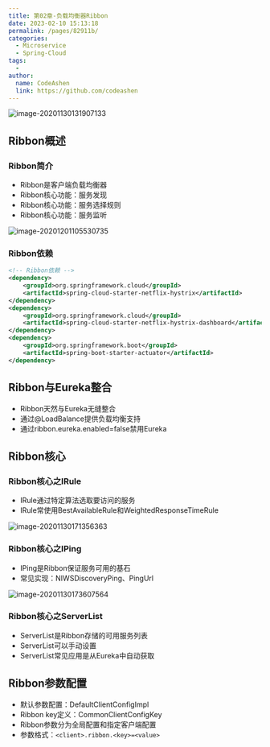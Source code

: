 ```yaml
---
title: 第02章-负载均衡器Ribbon
date: 2023-02-10 15:13:18
permalink: /pages/82911b/
categories:
  - Microservice
  - Spring-Cloud
tags:
  - 
author: 
  name: CodeAshen
  link: https://github.com/codeashen
---
```

![image-20201130131907133](https://s3.ax1x.com/2020/12/01/DWXtte.png)

## Ribbon概述

### Ribbon简介

* Ribbon是客户端负载均衡器
* Ribbon核心功能：服务发现
* Ribbon核心功能：服务选择规则
* Ribbon核心功能：服务监听

![image-20201201105530735](https://s3.ax1x.com/2020/12/02/DI9LJ1.png)

### Ribbon依赖

```xml
<!-- Ribbon依赖 -->
<dependency>
    <groupId>org.springframework.cloud</groupId>
    <artifactId>spring-cloud-starter-netflix-hystrix</artifactId>
</dependency>
<dependency>
    <groupId>org.springframework.cloud</groupId>
    <artifactId>spring-cloud-starter-netflix-hystrix-dashboard</artifactId>
</dependency>
<dependency>
    <groupId>org.springframework.boot</groupId>
    <artifactId>spring-boot-starter-actuator</artifactId>
</dependency>
```

## Ribbon与Eureka整合

* Ribbon天然与Eureka无缝整合
* 通过@LoadBalance提供负载均衡支持
* 通过ribbon.eureka.enabled=false禁用Eureka

## Ribbon核心

### Ribbon核心之IRule

* IRule通过特定算法选取要访问的服务
* IRule常使用BestAvailableRule和WeightedResponseTimeRule

![image-20201130171356363](https://s3.ax1x.com/2020/12/01/DWXd1A.png)

### Ribbon核心之IPing

* IPing是Ribbon保证服务可用的基石
* 常见实现：NIWSDiscoveryPing、PingUrl

![image-20201130173607564](https://s3.ax1x.com/2020/12/01/DWX0Xt.png)

### Ribbon核心之ServerList

* ServerList是Ribbon存储的可用服务列表
* ServerList可以手动设置
* ServerList常见应用是从Eureka中自动获取

## Ribbon参数配置

* 默认参数配置：DefaultClientConfigImpl
* Ribbon key定义：CommonClientConfigKey
* Ribbon参数分为全局配置和指定客户端配置
* 参数格式：`<client>.ribbon.<key>=<value>`